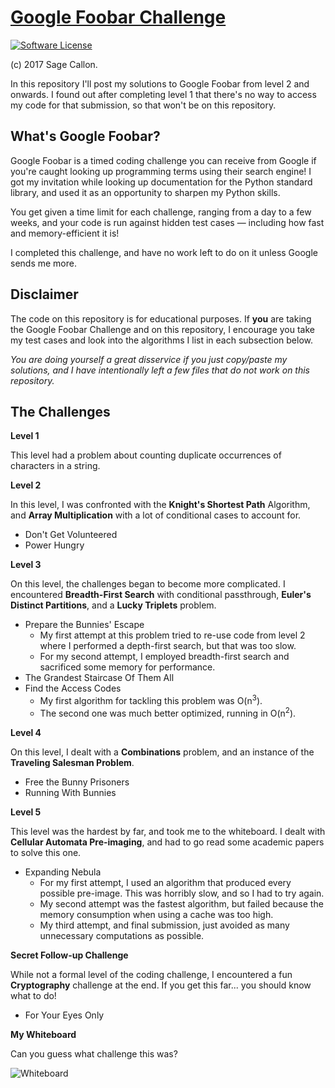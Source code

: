# [Google Foobar Challenge](https://github.com/FoxHub/Google-Foobar)

[![Software License](https://img.shields.io/badge/license-MIT-brightgreen.svg)](http://opensource.org/licenses/MIT)

(c) 2017 Sage Callon.

In this repository I'll post my solutions to Google Foobar from level 2
and onwards. I found out after completing level 1 that there's no way
to access my code for that submission, so that won't be on this repository.

## What's Google Foobar?

Google Foobar is a timed coding challenge you can receive from Google
if you're caught looking up programming terms using their search engine! I
got my invitation while looking up documentation for the Python standard
library, and used it as an opportunity to sharpen my Python skills.

You get given a time limit for each challenge, ranging from a day to
a few weeks, and your code is run against hidden test cases — including
how fast and memory-efficient it is!

I completed this challenge, and have no work left to do on it unless
Google sends me more.

## Disclaimer

The code on this repository is for educational purposes. If __you__ are
taking the Google Foobar Challenge and on this repository, I encourage
you take my test cases and look into the algorithms I list in each
subsection below.

_You are doing yourself a great disservice if you just copy/paste my
solutions, and I have intentionally left a few files that do not work
on this repository._

## The Challenges



__Level 1__

This level had a problem about counting duplicate occurrences of
characters in a string.

__Level 2__

In this level, I was confronted with the __Knight's Shortest Path__
Algorithm, and __Array Multiplication__ with a lot of conditional cases to
account for.

* Don't Get Volunteered
* Power Hungry

__Level 3__

On this level, the challenges began to become more complicated. I encountered
__Breadth-First Search__ with conditional passthrough, __Euler's Distinct
Partitions__, and a __Lucky Triplets__ problem.

* Prepare the Bunnies' Escape
    * My first attempt at this problem tried to re-use code from level 2
      where I performed a depth-first search, but that was too slow.
    * For my second attempt, I employed breadth-first search and sacrificed
      some memory for performance.
* The Grandest Staircase Of Them All
* Find the Access Codes
    * My first algorithm for tackling this problem was O(n<sup>3</sup>).
    * The second one was much better optimized, running in O(n<sup>2</sup>).

__Level 4__

On this level, I dealt with a __Combinations__ problem, and an instance of
the __Traveling Salesman Problem__.

* Free the Bunny Prisoners
* Running With Bunnies

__Level 5__

This level was the hardest by far, and took me to the whiteboard. I dealt
with __Cellular Automata Pre-imaging__, and had to go read some academic
papers to solve this one.

* Expanding Nebula
    * For my first attempt, I used an algorithm that produced every possible
      pre-image. This was horribly slow, and so I had to try again.
    * My second attempt was the fastest algorithm, but failed because
      the memory consumption when using a cache was too high.
    * My third attempt, and final submission, just avoided as many
      unnecessary computations as possible.

__Secret Follow-up Challenge__

While not a formal level of the coding challenge, I encountered a fun
__Cryptography__ challenge at the end. If you get this far... you should know
what to do!

* For Your Eyes Only

__My Whiteboard__

Can you guess what challenge this was?

![Whiteboard](https://user-images.githubusercontent.com/5873865/29346666-b3b8fb68-81fb-11e7-87de-269c5fae0e4d.jpg)